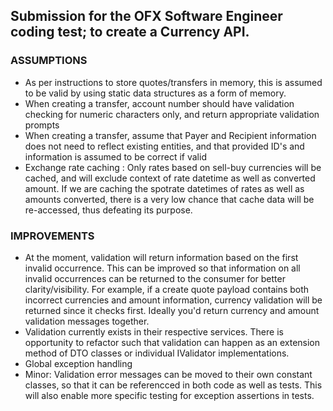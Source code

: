 ## Submission for the OFX Software Engineer coding test; to create a Currency API.

### ASSUMPTIONS
- As per instructions to store quotes/transfers in memory, this is assumed to be valid by using static data structures as a form of memory.
- When creating a transfer, account number should have validation checking for numeric characters only, and return appropriate validation prompts
- When creating a transfer, assume that Payer and Recipient information does not need to reflect existing entities, and that provided ID's and information is assumed to be correct if valid
- Exchange rate caching : Only rates based on sell-buy currencies will be cached, and will exclude context of rate datetime as well as converted amount. If we are caching the spotrate datetimes of rates as well as amounts converted, there is a very low chance that cache data will be re-accessed, thus defeating its purpose.

### IMPROVEMENTS
- At the moment, validation will return information based on the first invalid occurrence. This can be improved so that information on all invalid occurrences can be returned to the consumer for better clarity/visibility. For example, if a create quote payload contains both incorrect currencies and amount information, currency validation will be returned since it checks first. Ideally you'd return currency and amount validation messages together.
- Validation currently exists in their respective services. There is opportunity to refactor such that validation can happen as an extension method of DTO classes or individual IValidator implementations.
- Global exception handling
- Minor: Validation error messages can be moved to their own constant classes, so that it can be referencced in both code as well as tests. This will also enable more specific testing for exception assertions in tests.
